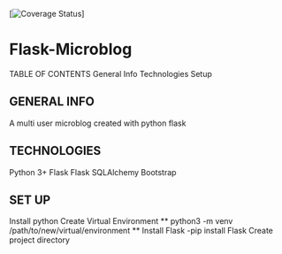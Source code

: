 [![Coverage Status](https://coveralls.io/repos/github/nklubega/Flask-Microblog/badge.svg?branch=master)]
# Flask-Microblog
TABLE OF CONTENTS
General Info
Technologies
Setup

## GENERAL INFO
A multi user microblog created with python flask

## TECHNOLOGIES
Python 3+
Flask
Flask SQLAlchemy
Bootstrap



## SET UP
Install python
Create Virtual Environment
  ** python3 -m venv /path/to/new/virtual/environment **
Install Flask
	-pip install Flask
Create project directory




